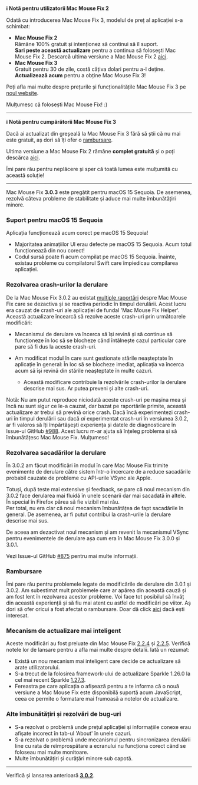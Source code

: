**ℹ️ Notă pentru utilizatorii Mac Mouse Fix 2**

Odată cu introducerea Mac Mouse Fix 3, modelul de preț al aplicației s-a schimbat:

- **Mac Mouse Fix 2**\
Rămâne 100% gratuit și intenționez să continui să îl suport.\
**Sari peste această actualizare** pentru a continua să folosești Mac Mouse Fix 2. Descarcă ultima versiune a Mac Mouse Fix 2 [aici](https://redirect.macmousefix.com/?target=mmf2-latest).
- **Mac Mouse Fix 3**\
Gratuit pentru 30 de zile, costă câțiva dolari pentru a-l deține.\
**Actualizează acum** pentru a obține Mac Mouse Fix 3!

Poți afla mai multe despre prețurile și funcționalitățile Mac Mouse Fix 3 pe [noul website](https://macmousefix.com/).

Mulțumesc că folosești Mac Mouse Fix! :)

---

**ℹ️ Notă pentru cumpărătorii Mac Mouse Fix 3**

Dacă ai actualizat din greșeală la Mac Mouse Fix 3 fără să știi că nu mai este gratuit, aș dori să îți ofer o [rambursare](https://redirect.macmousefix.com/?target=mmf-apply-for-refund).

Ultima versiune a Mac Mouse Fix 2 rămâne **complet gratuită** și o poți descărca [aici](https://redirect.macmousefix.com/?target=mmf2-latest).

Îmi pare rău pentru neplăcere și sper că toată lumea este mulțumită cu această soluție!

---

Mac Mouse Fix **3.0.3** este pregătit pentru macOS 15 Sequoia. De asemenea, rezolvă câteva probleme de stabilitate și aduce mai multe îmbunătățiri minore.

### Suport pentru macOS 15 Sequoia

Aplicația funcționează acum corect pe macOS 15 Sequoia!

- Majoritatea animațiilor UI erau defecte pe macOS 15 Sequoia. Acum totul funcționează din nou corect!
- Codul sursă poate fi acum compilat pe macOS 15 Sequoia. Înainte, existau probleme cu compilatorul Swift care împiedicau compilarea aplicației.

### Rezolvarea crash-urilor la derulare

De la Mac Mouse Fix 3.0.2 au existat [multiple raportări](https://github.com/noah-nuebling/mac-mouse-fix/issues/988) despre Mac Mouse Fix care se dezactiva și se reactiva periodic în timpul derulării. Acest lucru era cauzat de crash-uri ale aplicației de fundal 'Mac Mouse Fix Helper'. Această actualizare încearcă să rezolve aceste crash-uri prin următoarele modificări:

- Mecanismul de derulare va încerca să își revină și să continue să funcționeze în loc să se blocheze când întâlnește cazul particular care pare să fi dus la aceste crash-uri.
- Am modificat modul în care sunt gestionate stările neașteptate în aplicație în general: În loc să se blocheze imediat, aplicația va încerca acum să își revină din stările neașteptate în multe cazuri.

    - Această modificare contribuie la rezolvările crash-urilor la derulare descrise mai sus. Ar putea preveni și alte crash-uri.

Notă: Nu am putut reproduce niciodată aceste crash-uri pe mașina mea și încă nu sunt sigur ce le-a cauzat, dar bazat pe raportările primite, această actualizare ar trebui să prevină orice crash. Dacă încă experimentezi crash-uri în timpul derulării sau dacă *ai* experimentat crash-uri în versiunea 3.0.2, ar fi valoros să îți împărtășești experiența și datele de diagnosticare în Issue-ul GitHub [#988](https://github.com/noah-nuebling/mac-mouse-fix/issues/988). Acest lucru m-ar ajuta să înțeleg problema și să îmbunătățesc Mac Mouse Fix. Mulțumesc!

### Rezolvarea sacadărilor la derulare

În 3.0.2 am făcut modificări în modul în care Mac Mouse Fix trimite evenimente de derulare către sistem într-o încercare de a reduce sacadările probabil cauzate de probleme cu API-urile VSync ale Apple.

Totuși, după teste mai extensive și feedback, se pare că noul mecanism din 3.0.2 face derularea mai fluidă în unele scenarii dar mai sacadată în altele. În special în Firefox părea să fie vizibil mai rău.\
Per total, nu era clar că noul mecanism îmbunătățea de fapt sacadările în general. De asemenea, ar fi putut contribui la crash-urile la derulare descrise mai sus.

De aceea am dezactivat noul mecanism și am revenit la mecanismul VSync pentru evenimentele de derulare așa cum era în Mac Mouse Fix 3.0.0 și 3.0.1.

Vezi Issue-ul GitHub [#875](https://github.com/noah-nuebling/mac-mouse-fix/issues/875) pentru mai multe informații.

### Rambursare

Îmi pare rău pentru problemele legate de modificările de derulare din 3.0.1 și 3.0.2. Am subestimat mult problemele care ar apărea din această cauză și am fost lent în rezolvarea acestor probleme. Voi face tot posibilul să învăț din această experiență și să fiu mai atent cu astfel de modificări pe viitor. Aș dori să ofer oricui a fost afectat o rambursare. Doar dă click [aici](https://redirect.macmousefix.com/?target=mmf-apply-for-refund) dacă ești interesat.

### Mecanism de actualizare mai inteligent

Aceste modificări au fost preluate din Mac Mouse Fix [2.2.4](https://github.com/noah-nuebling/mac-mouse-fix/releases/tag/2.2.4) și [2.2.5](https://github.com/noah-nuebling/mac-mouse-fix/releases/tag/2.2.5). Verifică notele lor de lansare pentru a afla mai multe despre detalii. Iată un rezumat:

- Există un nou mecanism mai inteligent care decide ce actualizare să arate utilizatorului.
- S-a trecut de la folosirea framework-ului de actualizare Sparkle 1.26.0 la cel mai recent Sparkle [1.27.3](https://github.com/sparkle-project/Sparkle/releases/tag/1.27.3).
- Fereastra pe care aplicația o afișează pentru a te informa că o nouă versiune a Mac Mouse Fix este disponibilă suportă acum JavaScript, ceea ce permite o formatare mai frumoasă a notelor de actualizare.

### Alte îmbunătățiri și rezolvări de bug-uri

- S-a rezolvat o problemă unde prețul aplicației și informațiile conexe erau afișate incorect în tab-ul 'About' în unele cazuri.
- S-a rezolvat o problemă unde mecanismul pentru sincronizarea derulării line cu rata de reîmprospătare a ecranului nu funcționa corect când se foloseau mai multe monitoare.
- Multe îmbunătățiri și curățări minore sub capotă.

---

Verifică și lansarea anterioară [**3.0.2**](https://github.com/noah-nuebling/mac-mouse-fix/releases/tag/3.0.2).